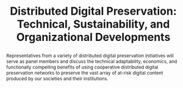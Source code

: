 ---
abstract: Representatives from a variety of distributed digital preservation initiatives
  will serve as panel members and discuss the technical adaptability, economics, and
  functionally compelling benefits of using cooperative distributed digital preservation
  networks to preserve the vast array of at-risk digital content produced by our societies
  and their institutions.
creators:
- Bishoff, Liz
- Jordan, Mark
- Walters, Tyler
- Gore, Emily B.
- Wilson, Thomas C.
date: null
document_url: https://services.phaidra.univie.ac.at/api/object/o:294025/download
grand_parent: iPRES
institutions: []
keywords:
- san francisco
landing_page_url: https://phaidra.univie.ac.at/o:294025
language: eng
layout: publication
license: CC BY-SA 3.0 AT
notes_url: null
parent: iPRES 2009
presentation_url: null
publication_type: paper
size: 1070397
source_name: iPRES
title: 'Distributed Digital Preservation: Technical, Sustainability, and Organizational
  Developments'
year: 2009
---
